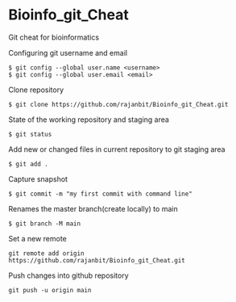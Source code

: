 # Bioinfo_git_Cheat
Git cheat for bioinformatics

Configuring git username and email
```
$ git config --global user.name <username>
$ git config --global user.email <email>
```

Clone repository
```
$ git clone https://github.com/rajanbit/Bioinfo_git_Cheat.git
```

State of the working repository and staging area
```
$ git status
```

Add new or changed files in current repository to git staging area
```
$ git add .
```

Capture snapshot
```
$ git commit -m "my first commit with command line"
```

Renames the master branch(create locally) to main
```
$ git branch -M main
```

Set a new remote
```
git remote add origin https://github.com/rajanbit/Bioinfo_git_Cheat.git
```

Push changes into github repository
```
git push -u origin main
```

